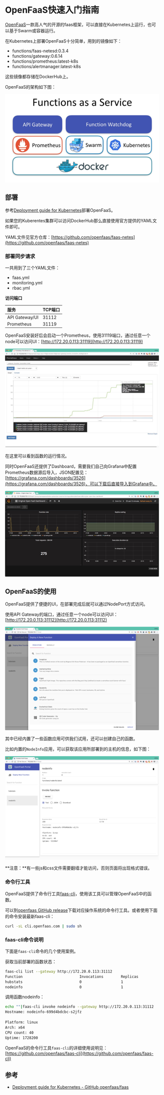# OpenFaaS快速入门指南

[OpenFaaS](https://github.com/openfaas/faas)一款高人气的开源的faas框架，可以直接在Kubernetes上运行，也可以基于Swarm或容器运行。

在Kubernetes上部署OpenFaaS十分简单，用到的镜像如下：

* functions/faas-netesd:0.3.4
* functions/gateway:0.6.14
* functions/prometheus:latest-k8s
* functions/alertmanager:latest-k8s

这些镜像都存储在DockerHub上。

OpenFaaS的架构如下图：

![OpenFaaS&#x67B6;&#x6784;](../../../.gitbook/assets/openfaas-arch.jpg)

## 部署

参考[Deployment guide for Kubernetes](https://github.com/openfaas/faas/blob/master/guide/deployment_k8s.md)部署OpenFaaS。

如果您的Kuberentes集群可以访问DockerHub那么直接使用官方提供的YAML文件即可。

YAML文件见官方仓库：[https://github.com/openfaas/faas-netes](https://github.com/openfaas/faas-netes)

### 部署同步请求

一共用到了三个YAML文件：

* faas.yml
* monitoring.yml
* rbac.yml

**访问端口**

| 服务 | TCP端口 |
| :--- | :--- |
| API Gateway/UI | 31112 |
| Prometheus | 31119 |

OpenFaaS安装好后会启动一个Prometheus，使用31119端口，通过任意一个node可以访问UI：[http://172.20.0.113:31119](http://172.20.0.113:31119)

![OpenFaaS Prometheus](../../../.gitbook/assets/openfaas-prometheus.jpg)

在这里可以看到函数的运行情况。

同时OpenFaaS还提供了Dashboard，需要我们自己向Grafana中配置Prometheus数据源后导入，JSON配置见：[https://grafana.com/dashboards/3526](https://grafana.com/dashboards/3526)，可以下载后直接导入到Grafana中。

![OpenFaas Grafana&#x76D1;&#x63A7;](../../../.gitbook/assets/openfaas-grafana.jpg)

## OpenFaaS的使用

OpenFaaS提供了便捷的UI，在部署完成后就可以通过NodePort方式访问。

使用API Gateway的端口，通过任意一个node可以访问UI：[http://172.20.0.113:31112](http://172.20.0.113:31112)

![OpenFaas Dashboard](../../../.gitbook/assets/openfaas-deploy-a-function.jpg)

其中已经内置了一些函数应用可供我们试用，还可以创建自己的函数。

比如内置的`NodeInfo`应用，可以获取该应用所部署到的主机的信息，如下图：

![NodeInfo&#x6267;&#x884C;&#x7ED3;&#x679C;](../../../.gitbook/assets/openfaas-nodeinfo.jpg)

**注意：**有一些js和css文件需要翻墙才能访问，否则页面将出现格式错误。

### 命令行工具

OpenFaaS提供了命令行工具[faas-cli](https://github.com/openfaas/faas-cli)，使用该工具可以管理OpenFaaS中的函数。

可以到[openfaas GitHub release](https://github.com/openfaas/faas-cli/releases)下载对应操作系统的命令行工具。或者使用下面的命令安装最新faas-cli：

```bash
curl -sL cli.openfaas.com | sudo sh
```

### faas-cli命令说明

下面是`faas-cli`命令的几个使用案例。

获取当前部署的函数状态：

```bash
faas-cli list --gateway http://172.20.0.113:31112
Function                          Invocations        Replicas
hubstats                          0                  1
nodeinfo                          0                  1
```

调用函数nodeinfo：

```bash
echo ""|faas-cli invoke nodeinfo --gateway http://172.20.0.113:31112
Hostname: nodeinfo-699d4bdcbc-s2jfz

Platform: linux
Arch: x64
CPU count: 40
Uptime: 1728200
```

OpenFaaS的命令行工具`faas-cli`的详细使用说明见：[https://github.com/openfaas/faas-cli](https://github.com/openfaas/faas-cli)

## 参考

* [Deployment guide for Kubernetes - GitHub openfaas/faas](http://docs.openfaas.com/deployment/kubernetes/)

